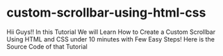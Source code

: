 # custom-scrollbar-using-html-css
Hii Guys!! In this Tutorial We will Learn How to Create a Custom Scrollbar Using HTML and CSS under 10 minutes with Few Easy Steps! Here is the Source Code of that Tutorial
